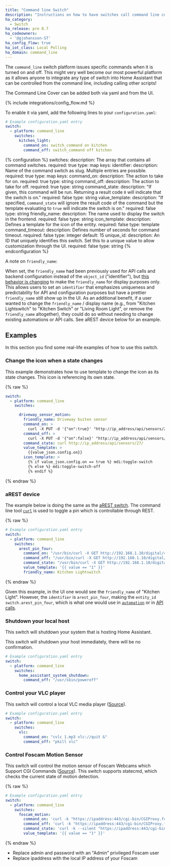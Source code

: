 ```yaml
---
title: "Command line Switch"
description: "Instructions on how to have switches call command line commands."
ha_category:
  - Switch
ha_release: pre 0.7
ha_codeowners:
  - '@gjohansson-ST'
ha_config_flow: true
ha_iot_class: Local Polling
ha_domain: command_line
---
```


The `command_line` switch platform issues specific commands when it is turned on
and off. This might very well become our most powerful platform as it allows
anyone to integrate any type of switch into Home Assistant that can be
controlled from the command line, including calling other scripts!

The Command Line Cover can be added both via yaml and from the UI.

{% include integrations/config_flow.md %}

To enable it via yaml, add the following lines to your `configuration.yaml`:

```yaml
# Example configuration.yaml entry
switch:
  - platform: command_line
    switches:
      kitchen_light:
        command_on: switch_command on kitchen
        command_off: switch_command off kitchen
```

{% configuration %}
switches:
  description: The array that contains all command switches.
  required: true
  type: map
  keys:
    identifier:
      description: Name of the command switch as slug. Multiple entries are possible.
      required: true
      type: map
      keys:
        command_on:
          description: The action to take for on.
          required: true
          type: string
        command_off:
          description: The action to take for off.
          required: true
          type: string
        command_state:
          description: "If given, this command will be run. Returning a result code `0` will indicate that the switch is on."
          required: false
          type: string
        value_template:
          description: "If specified, `command_state` will ignore the result code of the command but the template evaluating to `true` will indicate the switch is on."
          required: false
          type: string
        friendly_name:
          description: The name used to display the switch in the frontend.
          required: false
          type: string
        icon_template:
          description: Defines a template for the icon of the entity.
          required: false
          type: template
        command_timeout:
          description: Defines number of seconds for command timeout.
          required: false
          type: integer
          default: 15
        unique_id:
          description: An ID that uniquely identifies this switch. Set this to a unique value to allow customization through the UI.
          required: false
          type: string
{% endconfiguration %}

A note on `friendly_name`:

When set, the `friendly_name` had been previously used for API calls and backend
configuration instead of the `object_id` ("identifier"), but
[this behavior is changing](https://github.com/home-assistant/home-assistant/pull/4343)
to make the `friendly_name` for display purposes only. This allows users to set
an `identifier` that emphasizes uniqueness and predictability for API and configuration
purposes but have a prettier `friendly_name` still show up in the UI. As an
additional benefit, if a user wanted to change the `friendly_name` / display
name (e.g., from "Kitchen Lightswitch" to "Kitchen Switch" or
"Living Room Light", or remove the `friendly_name` altogether), they could
do so without needing to change existing automations or API calls.
See aREST device below for an example.

## Examples

In this section you find some real-life examples of how to use this switch.

### Change the icon when a state changes

This example demonstrates how to use template to change the icon as its state changes. This icon is referencing its own state.

{% raw %}

```yaml
switch:
  - platform: command_line
    switches:

      driveway_sensor_motion:
        friendly_name: Driveway buiten sensor
        command_on: >
          curl -X PUT -d '{"on":true}' "http://ip_address/api/sensors/27/config/"
        command_off: >
          curl -X PUT -d '{"on":false}' "http://ip_address/api/sensors/27/config/"
        command_state: curl http://ip_address/api/sensors/27/
        value_template: >
          {{value_json.config.on}}
        icon_template: >
          {% if value_json.config.on == true %} mdi:toggle-switch
          {% else %} mdi:toggle-switch-off
          {% endif %}
```

{% endraw %}

### aREST device

The example below is doing the same as the
[aREST switch](/integrations/arest#switch).
The command line tool [`curl`](https://curl.haxx.se/) is used to toggle a pin
which is controllable through REST.

{% raw %}

```yaml
# Example configuration.yaml entry
switch:
  - platform: command_line
    switches:
      arest_pin_four:
        command_on: "/usr/bin/curl -X GET http://192.168.1.10/digital/4/1"
        command_off: "/usr/bin/curl -X GET http://192.168.1.10/digital/4/0"
        command_state: "/usr/bin/curl -X GET http://192.168.1.10/digital/4"
        value_template: '{{ value == "1" }}'
        friendly_name: Kitchen Lightswitch
```

{% endraw %}

Given this example, in the UI one would see the `friendly_name` of
"Kitchen Light". However, the `identifier` is `arest_pin_four`, making the
`entity_id` `switch.arest_pin_four`, which is what one would use in
[`automation`](/integrations/automation/) or in [API calls](/developers/).

### Shutdown your local host

This switch will shutdown your system that is hosting Home Assistant.

<div class='note warning'>
This switch will shutdown your host immediately, there will be no confirmation.
</div>

```yaml
# Example configuration.yaml entry
switch:
  - platform: command_line
    switches:
      home_assistant_system_shutdown:
        command_off: "/usr/sbin/poweroff"
```

### Control your VLC player

This switch will control a local VLC media player
([Source](https://community.home-assistant.io/t/vlc-player/106)).

```yaml
# Example configuration.yaml entry
switch:
  - platform: command_line
    switches:
      vlc:
        command_on: "cvlc 1.mp3 vlc://quit &"
        command_off: "pkill vlc"
```

### Control Foscam Motion Sensor

This switch will control the motion sensor of Foscam Webcams which Support CGI
Commands ([Source](https://www.iltucci.com/blog/wp-content/uploads/2018/12/Foscam-IPCamera-CGI-User-Guide-V1.0.4.pdf)).
This switch supports statecmd,
which checks the current state of motion detection.

{% raw %}

```yaml
# Example configuration.yaml entry
switch:
  - platform: command_line
    switches:
      foscam_motion:
        command_on: 'curl -k "https://ipaddress:443/cgi-bin/CGIProxy.fcgi?cmd=setMotionDetectConfig&isEnable=1&usr=admin&pwd=password"'
        command_off: 'curl -k "https://ipaddress:443/cgi-bin/CGIProxy.fcgi?cmd=setMotionDetectConfig&isEnable=0&usr=admin&pwd=password"'
        command_state: 'curl -k --silent "https://ipaddress:443/cgi-bin/CGIProxy.fcgi?cmd=getMotionDetectConfig&usr=admin&pwd=password" | grep -oP "(?<=isEnable>).*?(?=</isEnable>)"'
        value_template: '{{ value == "1" }}'
```

{% endraw %}

- Replace admin and password with an "Admin" privileged Foscam user
- Replace ipaddress with the local IP address of your Foscam
